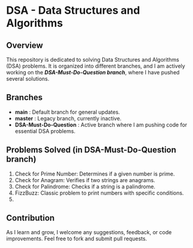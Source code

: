 # DSA - Data Structures and Algorithms

## Overview

This repository is dedicated to solving Data Structures and Algorithms (DSA) problems. It is organized into different branches, and I am actively working on the ***DSA-Must-Do-Question branch***, where I have pushed several solutions.

## Branches

* **main** : Default branch for general updates.
* **master** : Legacy branch, currently inactive.
* **DSA-Must-Do-Question** : Active branch where I am pushing code for essential DSA problems.

## Problems Solved (in DSA-Must-Do-Question branch)

1. Check for Prime Number: Determines if a given number is prime.
2. Check for Anagram: Verifies if two strings are anagrams.
3. Check for Palindrome: Checks if a string is a palindrome.
4. FizzBuzz: Classic problem to print numbers with specific conditions.
5. 


## Contribution   
As I learn and grow, I welcome any suggestions, feedback, or code improvements. Feel free to fork and submit pull requests.
